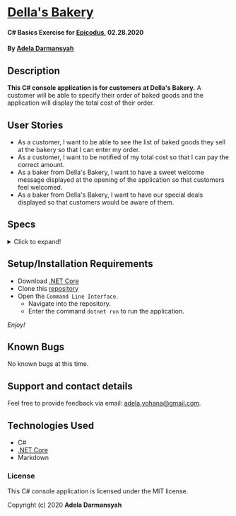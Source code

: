# [Della's Bakery](https://github.com/ayohana/my-bakery/)

#### C# Basics Exercise for [Epicodus](https://www.epicodus.com/), 02.28.2020

#### By [**Adela Darmansyah**](https://ayohana.github.io/portfolio/)

## Description

**This C# console application is for customers at Della's Bakery.** A customer will be able to specify their order of baked goods and the application will display the total cost of their order.

## User Stories

* As a customer, I want to be able to see the list of baked goods they sell at the bakery so that I can enter my order.
* As a customer, I want to be notified of my total cost so that I can pay the correct amount.
* As a baker from Della's Bakery, I want to have a sweet welcome message displayed at the opening of the application so that customers feel welcomed.
* As a baker from Della's Bakery, I want to have our special deals displayed so that customers would be aware of them.

## Specs

<details>
  <summary>Click to expand!</summary>

| Spec | Input | Output |
| :-------------     | :------------- | :------------- |
| **Program Displays Welcome Message and Menu** | Opening of application | Welcome Message & Menu Displayed |
| **Program Gathers User Input and Returns Total Cost of Bread** | 2 loaves of bread | $10 |
| **Program Gathers User Input and Returns Total Cost of Pastry** | 1 pastry | $2 |
| **Program Additionally Displays Special Deals with Welcome Message and Menu** | Opening of application | Welcome Message, Menu & Special Deals Displayed |
| **Program Applies Special Deals** | 2 loaves of bread | $10 + FREE 1 LOAF OF BREAD |

</details>

## Setup/Installation Requirements

* Download [.NET Core](https://dotnet.microsoft.com/download/dotnet-core/)
* Clone this [repository](https://github.com/ayohana/my-bakery/)
* Open the `Command Line Interface`.
  * Navigate into the repository.
  * Enter the command `dotnet run` to run the application.

_Enjoy!_

## Known Bugs

No known bugs at this time.

## Support and contact details

Feel free to provide feedback via email: adela.yohana@gmail.com.

## Technologies Used

* C#
* [.NET Core](https://dotnet.microsoft.com/download/dotnet-core/)
* Markdown

### License

This C# console application is licensed under the MIT license.

Copyright (c) 2020 **Adela Darmansyah**